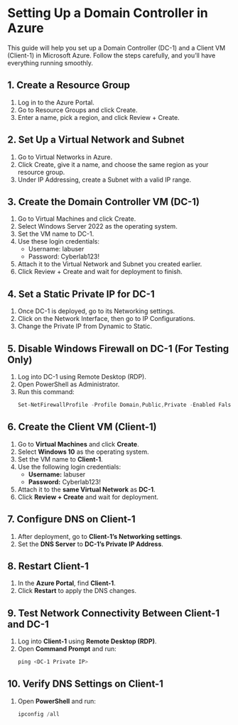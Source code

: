 # Setting Up a Domain Controller in Azure  

This guide will help you set up a Domain Controller (DC-1) and a Client VM (Client-1) in Microsoft Azure. Follow the steps carefully, and you’ll have everything running smoothly.  

## 1. Create a Resource Group  
1. Log in to the Azure Portal.  
2. Go to Resource Groups and click Create.  
3. Enter a name, pick a region, and click Review + Create.  

## 2. Set Up a Virtual Network and Subnet  
1. Go to Virtual Networks in Azure.  
2. Click Create, give it a name, and choose the same region as your resource group.  
3. Under IP Addressing, create a Subnet with a valid IP range.  

## 3. Create the Domain Controller VM (DC-1)  
1. Go to Virtual Machines and click Create.  
2. Select Windows Server 2022 as the operating system.  
3. Set the VM name to DC-1.  
4. Use these login credentials:  
   - Username: labuser  
   - Password: Cyberlab123!  
5. Attach it to the Virtual Network and Subnet you created earlier.  
6. Click Review + Create and wait for deployment to finish.  

## 4. Set a Static Private IP for DC-1  
1. Once DC-1 is deployed, go to its Networking settings.  
2. Click on the Network Interface, then go to IP Configurations.  
3. Change the Private IP from Dynamic to Static.  

## 5. Disable Windows Firewall on DC-1 (For Testing Only)  
1. Log into DC-1 using Remote Desktop (RDP).  
2. Open PowerShell as Administrator.  
3. Run this command:  
   ```powershell
   Set-NetFirewallProfile -Profile Domain,Public,Private -Enabled False
## 6. Create the Client VM (Client-1)  
1. Go to **Virtual Machines** and click **Create**.  
2. Select **Windows 10** as the operating system.  
3. Set the VM name to **Client-1**.  
4. Use the following login credentials:  
   - **Username:** labuser  
   - **Password:** Cyberlab123!  
5. Attach it to the **same Virtual Network** as **DC-1**.  
6. Click **Review + Create** and wait for deployment.  

## 7. Configure DNS on Client-1  
1. After deployment, go to **Client-1’s Networking settings**.  
2. Set the **DNS Server** to **DC-1’s Private IP Address**.  

## 8. Restart Client-1  
1. In the **Azure Portal**, find **Client-1**.  
2. Click **Restart** to apply the DNS changes.  

## 9. Test Network Connectivity Between Client-1 and DC-1  
1. Log into **Client-1** using **Remote Desktop (RDP)**.  
2. Open **Command Prompt** and run:  
   ```powershell
   ping <DC-1 Private IP>

## 10. Verify DNS Settings on Client-1  
1. Open **PowerShell** and run:  
   ```powershell
   ipconfig /all

